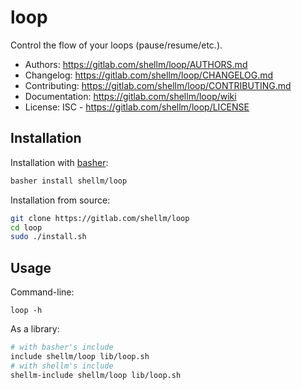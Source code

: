 # loop
Control the flow of your loops (pause/resume/etc.).

- Authors: https://gitlab.com/shellm/loop/AUTHORS.md
- Changelog: https://gitlab.com/shellm/loop/CHANGELOG.md
- Contributing: https://gitlab.com/shellm/loop/CONTRIBUTING.md
- Documentation: https://gitlab.com/shellm/loop/wiki
- License: ISC - https://gitlab.com/shellm/loop/LICENSE

## Installation
Installation with [basher](https://github.com/basherpm/basher):
```bash
basher install shellm/loop
```

Installation from source:
```bash
git clone https://gitlab.com/shellm/loop
cd loop
sudo ./install.sh
```

## Usage
Command-line:
```
loop -h
```

As a library:
```bash
# with basher's include
include shellm/loop lib/loop.sh
# with shellm's include
shellm-include shellm/loop lib/loop.sh
```
